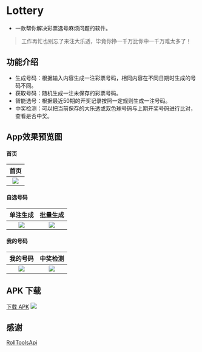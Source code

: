 # Lottery
- 一款帮你解决彩票选号麻烦问题的软件。
> 工作再忙也别忘了来注大乐透，毕竟你挣一千万比你中一千万难太多了！


## 功能介绍
- 生成号码：根据输入内容生成一注彩票号码，相同内容在不同日期时生成的号码不同。
- 获取号码：随机生成一注未保存的彩票号码。
- 智能选号：根据最近50期的开奖记录按照一定规则生成一注号码。
- 中奖检测：可以把当前保存的大乐透或双色球号码与上期开奖号码进行比对，查看是否中奖。


## App效果预览图
#### 首页
|首页|
|:---:|
|![](https://github.com/peng-android/peng-android.github.io/blob/master/lottery/Screenshot_01.jpg)|

#### 自选号码
|单注生成|批量生成|
|:---:|:---:|
|![](https://github.com/peng-android/peng-android.github.io/blob/master/lottery/Screenshot_02.jpg)|![](https://github.com/peng-android/peng-android.github.io/blob/master/lottery/Screenshot_03.jpg)|

#### 我的号码
|我的号码|中奖检测|
|:---:|:---:|
|![](https://github.com/peng-android/peng-android.github.io/blob/master/lottery/Screenshot_04.jpg)|![](https://github.com/peng-android/peng-android.github.io/blob/master/lottery/Screenshot_05.jpg)|


## APK 下载
[下载 APK](https://github.com/peng-android/peng-android.github.io/blob/master/lottery/lottery.apk)
![](https://github.com/peng-android/peng-android.github.io/blob/master/lottery/QRcode.png)


## 感谢
[RollToolsApi](https://github.com/MZCretin/RollToolsApi)
